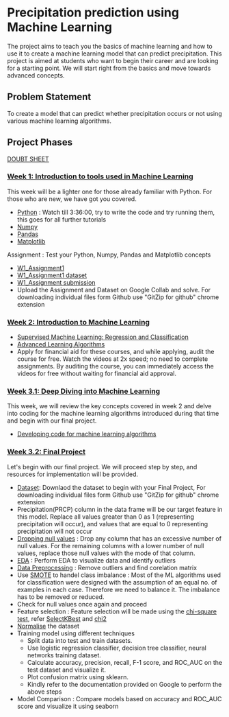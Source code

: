 # Precipitation prediction using Machine Learning

The project aims to teach you the basics of machine learning and how to use it to create a machine learning model that can predict precipitation. This project is aimed at students who want to begin their career and are looking for a starting point. We will start right from the basics and move towards advanced concepts.

## Problem Statement 

To create a model that can predict whether precipitation occurs or not using various machine learning algorithms.

## Project Phases

[DOUBT SHEET](https://docs.google.com/spreadsheets/d/13-M019XMTL98WQSMpQ-VgfEu4PgRFUvJvXF1VjbfY5E/edit?usp=sharing)

### [Week 1: Introduction to tools used in Machine Learning](<./Week 1/>)
This week will be a lighter one for those already familiar with Python. For those who are new, we have got you covered. 
- [Python](https://www.youtube.com/watch?v=_uQrJ0TkZlc) : Watch till 3:36:00, try to write the code and try running them, this goes for all further tutorials 
- [Numpy](https://www.youtube.com/watch?v=QUT1VHiLmmI)
- [Pandas](https://www.youtube.com/watch?v=vmEHCJofslg)
- [Matplotlib](https://www.youtube.com/watch?v=OZOOLe2imFo)

Assignment : Test your Python, Numpy, Pandas and Matplotlib concepts
- [W1_Assignment1](<./Week 1/Assignment_1.ipynb>) 
- [W1_Assignment1 dataset](<./Week 1/countries.csv>)
- [W1_Assignment submission](https://forms.gle/gP2VYsneNXSDYWgz6)
- Upload the Assignment and Dataset on Google Collab and solve. For downloading individual files form Github use "GitZip for github" chrome extension

### [Week 2: Introduction to Machine Learning](<./Week 2/>)
- [Supervised Machine Learning: Regression and Classification](https://www.coursera.org/learn/machine-learning?specialization=machine-learning-introduction)
- [Advanced Learning Algorithms](https://www.coursera.org/learn/advanced-learning-algorithms?specialization=machine-learning-introduction)
- Apply for financial aid for these courses, and while applying, audit the course for free. Watch the videos at 2x speed; no need to complete assignments. By auditing the course, you can immediately access the videos for free without waiting for financial aid approval.

### [Week 3.1: Deep Diving into Machine Learning](<./Week 3/>)
This week, we will review the key concepts covered in week 2 and delve into coding for the machine learning algorithms introduced during that time and begin with our final project.
- [Developing code for machine learning algorithms](https://www.youtube.com/watch?v=i_LwzRVP7bg)
  
### [Week 3.2: Final Project](<./Week 3/>)
Let's begin with our final project. We will proceed step by step, and resources for implementation will be provided.
- [Dataset](<./Week 3/dataset.csv>): Downlaod the dataset to begin with your Final Project,  For downloading individual files form Github use "GitZip for github" chrome extension
- Precipitation(PRCP) column in the data frame will be our target feature in this model. Replace all values greater than 0 as 1 (representing precipitation will occur), and values that are equal to 0 representing precipitation will not occur
- [Dropping null values](https://www.digitalocean.com/community/tutorials/pandas-dropna-drop-null-na-values-from-dataframe) : Drop any column that has an excessive number of null values. For the remaining columns with a lower number of null values, replace those null values with the mode of that column.
- [EDA](https://www.geeksforgeeks.org/exploratory-data-analysis-in-python/) : Perform EDA to visualize data and identify outliers
- [Data Preprocessing](https://www.geeksforgeeks.org/data-preprocessing-machine-learning-python/) : Remove outliers and find corelation matrix
- Use [SMOTE](https://medium.com/@corymaklin/synthetic-minority-over-sampling-technique-smote-7d419696b88c) to handel class imbalance : Most of the ML algorithms used for classification were designed with the assumption of an equal no. of examples in each case. Therefore we need to balance it. The imbalance has to be removed or reduced.
- Check for null values once again and proceed
- Feature selection : Feature selection will be made using the [chi-square test](https://towardsdatascience.com/chi-square-test-for-feature-selection-in-machine-learning-206b1f0b8223), refer [SelectKBest](https://scikit-learn.org/stable/modules/generated/sklearn.feature_selection.SelectKBest.html#sklearn.feature_selection.SelectKBest) and [chi2](https://scikit-learn.org/stable/modules/generated/sklearn.feature_selection.chi2.html#sklearn.feature_selection.chi2)
- [Normalise](https://www.geeksforgeeks.org/data-normalization-with-pandas/) the dataset
-  Training model using different techniques
   - Split data into test and train datasets.
   - Use logistic regression classifier, decision tree classifier, neural networks training dataset.
   - Calculate accuracy, precision, recall, F-1 score, and ROC_AUC on the test dataset and visualize it.
   - Plot confusion matrix using sklearn.
   - Kindly refer to the documentation provided on Google to perform the above steps
- Model Comparison : Compare models based on accuracy and ROC_AUC score and visualize it using seaborn
  




 


